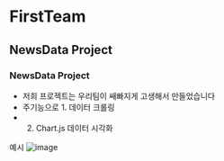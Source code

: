 # FirstTeam
## NewsData Project
### NewsData Project
 - 저희 프로젝트는 우리팀이 쌔빠지게 고생해서 만들었습니다
 - 주기능으로 1. 데이터 크롤링
 - 2. Chart.js 데이터 시각화
  
예시
![image](https://github.com/2023-SMHRD-IS-BigData2/FirstTeam/assets/79125325/59f45afb-1adf-4626-8620-753829b34688)

